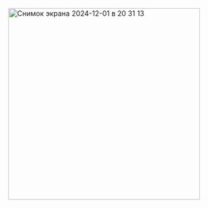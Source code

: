 <img width="386" alt="Снимок экрана 2024-12-01 в 20 31 13" src="https://github.com/user-attachments/assets/68169b4a-42f9-4de6-b01f-94f12b36c5cd">
